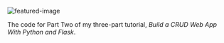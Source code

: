 ![featured-image](https://raw.githubusercontent.com/andela-mnzomo/project-dream-team-two/master/flask-crud-part-two.jpg)

The code for Part Two of my three-part tutorial, *Build a CRUD Web App With Python and Flask*.
